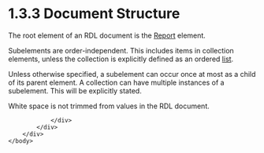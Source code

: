 <html dir="LTR" xmlns:mshelp="http://msdn.microsoft.com/mshelp" xmlns:ddue="http://ddue.schemas.microsoft.com/authoring/2003/5" xmlns:xlink="http://www.w3.org/1999/xlink" xmlns:tool="http://www.microsoft.com/tooltip">
    <head>
        <meta http-equiv="Content-Type" content="text/html; CHARSET=utf-8"></meta>
        <meta name="save" content="history"></meta>
        <title>1.3.3 Document Structure</title>
        <xml>
            <mshelp:toctitle title="1.3.3 Document Structure"></mshelp:toctitle>
            <mshelp:rltitle title="[MS-RDL]: Document Structure"></mshelp:rltitle>
            <mshelp:keyword index="A" term="7fb58e1b-7fff-4595-ba9f-5bbbd5ff3292"></mshelp:keyword>
            <mshelp:attr name="DCSext.ContentType" value="open specification"></mshelp:attr>
            <mshelp:attr name="AssetID" value="7fb58e1b-7fff-4595-ba9f-5bbbd5ff3292"></mshelp:attr>
            <mshelp:attr name="TopicType" value="kbRef"></mshelp:attr>
            <mshelp:attr name="DCSext.Title" value="[MS-RDL]: Document Structure" />
        </xml>
    </head>
    <body>
        <div id="header">
            <h1 class="heading">1.3.3 Document Structure</h1>
        </div>
        <div id="mainSection">
            <div id="mainBody">
                <div id="allHistory" class="saveHistory"></div>
                <div id="sectionSection0" class="section" name="collapseableSection">
                    

<p>The root element of an RDL document is the <a href="6bbaafec-020b-406c-b4e7-5e4318b616cb.html">Report</a> element.</p>

<p>Subelements are order-independent. This includes items in
collection elements, unless the collection is explicitly defined as an ordered <a href="b2482b3f-74ab-4ca8-a9e5-c07955011743.html#gt_04ce231e-214c-44fd-b7ba-7cc19eee79bf">list</a>.</p>

<p>Unless otherwise specified, a subelement can occur once at
most as a child of its parent element. A collection can have multiple instances
of a subelement. This will be explicitly stated.</p>

<p>White space is not trimmed from values in the RDL document.</p>


                </div>
            </div>
        </div>
    </body>
</html>